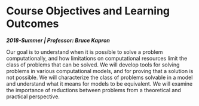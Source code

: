 # Course Objectives and Learning Outcomes
***2018-Summer | Professor: Bruce Kapron***<br/>

Our goal is to understand when it is possible to solve a problem computationally, and how limitations on computational resources limit the class of problems that can be solved. We will develop tools for solving problems in various computational models, and for proving that a solution is not possible. We will characterize the class of problems solvable in a model and understand what it means for models to be equivalent. We will examine the importance of reductions between problems from a theoretical and practical perspective.
